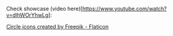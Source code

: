 Check showcase (video here)[https://www.youtube.com/watch?v=dlhWOrYhwLg]:

<a href="https://www.flaticon.com/free-icons/circle" title="circle icons">Circle icons created by Freepik - Flaticon</a>
